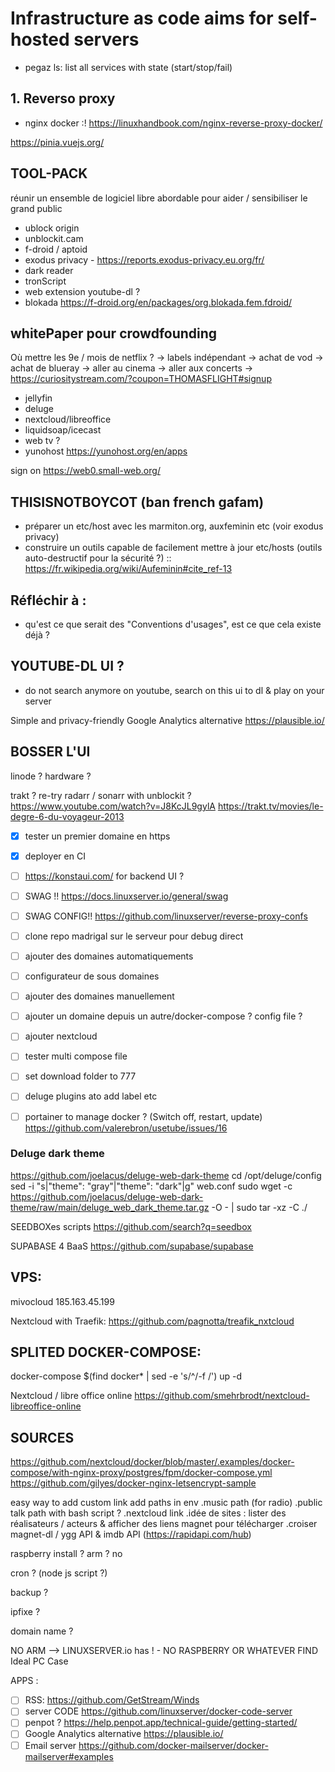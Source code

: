 # Infrastructure as code aims for self-hosted servers 
- pegaz ls: list all services with state (start/stop/fail)

## 1. Reverso proxy
- nginx docker :!
https://linuxhandbook.com/nginx-reverse-proxy-docker/

https://pinia.vuejs.org/

## TOOL-PACK
réunir un ensemble de logiciel libre abordable pour aider / sensibiliser le grand public
- ublock origin
- unblockit.cam
- f-droid / aptoid
- exodus privacy - https://reports.exodus-privacy.eu.org/fr/
- dark reader
- tronScript
- web extension youtube-dl ?
- blokada https://f-droid.org/en/packages/org.blokada.fem.fdroid/

## whitePaper pour crowdfounding

Où mettre les 9e / mois de netflix ?
-> labels indépendant
-> achat de vod
-> achat de blueray
-> aller au cinema
-> aller aux concerts
-> https://curiositystream.com/?coupon=THOMASFLIGHT#signup

- jellyfin
- deluge
- nextcloud/libreoffice
- liquidsoap/icecast
- web tv ?
- yunohost
https://yunohost.org/en/apps

sign on https://web0.small-web.org/

## THISISNOTBOYCOT (ban french gafam)
- préparer un etc/host avec les marmiton.org, auxfeminin etc (voir exodus privacy)
- construire un outils capable de facilement mettre à jour etc/hosts (outils auto-destructif pour la sécurité ?) :: https://fr.wikipedia.org/wiki/Aufeminin#cite_ref-13

## Réfléchir à :
- qu'est ce que serait des "Conventions d'usages", est ce que cela existe déjà ?
## YOUTUBE-DL UI ?
- do not search anymore on youtube, search on this ui to dl & play on your server

 Simple and privacy-friendly Google Analytics alternative 
https://plausible.io/

## BOSSER L'UI

linode ? hardware ?

trakt ? re-try radarr / sonarr with unblockit ?
https://www.youtube.com/watch?v=J8KcJL9gylA
https://trakt.tv/movies/le-degre-6-du-voyageur-2013

- [x] tester un premier domaine en https
- [x] deployer en CI
- [ ] https://konstaui.com/ for backend UI ?
- [ ] SWAG !! https://docs.linuxserver.io/general/swag
- [ ] SWAG CONFIG!!  https://github.com/linuxserver/reverse-proxy-confs
- [ ] clone repo madrigal sur le serveur pour debug direct
- [ ] ajouter des domaines automatiquements
- [ ] configurateur de sous domaines
- [ ] ajouter des domaines manuellement
- [ ] ajouter un domaine depuis un autre/docker-compose ? config file ?
- [ ] ajouter nextcloud
- [ ] tester multi compose file
- [ ] set download folder to 777
- [ ] deluge plugins ato add label etc
- [ ] portainer to manage docker ? (Switch off, restart, update) https://github.com/valerebron/usetube/issues/16


### Deluge dark theme
https://github.com/joelacus/deluge-web-dark-theme
cd /opt/deluge/config
sed -i "s|\"theme\": \"gray\"|\"theme\": \"dark\"|g" web.conf
sudo wget -c https://github.com/joelacus/deluge-web-dark-theme/raw/main/deluge_web_dark_theme.tar.gz -O - | sudo tar -xz -C ./

SEEDBOXes scripts
https://github.com/search?q=seedbox

SUPABASE 4 BaaS
https://github.com/supabase/supabase 

## VPS:
mivocloud
185.163.45.199

Nextcloud with Traefik:
https://github.com/pagnotta/treafik_nxtcloud

## SPLITED DOCKER-COMPOSE:
docker-compose $(find docker* | sed -e 's/^/-f /') up -d

Nextcloud / libre office online
https://github.com/smehrbrodt/nextcloud-libreoffice-online

## SOURCES
https://github.com/nextcloud/docker/blob/master/.examples/docker-compose/with-nginx-proxy/postgres/fpm/docker-compose.yml
https://github.com/gilyes/docker-nginx-letsencrypt-sample


easy way to add custom link
add paths in env
.music path (for radio)
.public talk path with bash script ?
.nextcloud link
.idée de sites : lister des réalisateurs / acteurs & afficher des liens magnet pour télécharger
.croiser magnet-dl / ygg API & imdb API (https://rapidapi.com/hub)

raspberry install ?
arm ? no

cron ? (node js script ?)

backup ?

ipfixe ?

domain name ?

NO ARM --> LINUXSERVER.io has ! - NO RASPBERRY OR WHATEVER
FIND Ideal PC Case


APPS :

- [ ] RSS: https://github.com/GetStream/Winds
- [ ] server CODE https://github.com/linuxserver/docker-code-server
- [ ] penpot ? https://help.penpot.app/technical-guide/getting-started/
- [ ] Google Analytics alternative https://plausible.io/
- [ ] Email server https://github.com/docker-mailserver/docker-mailserver#examples
